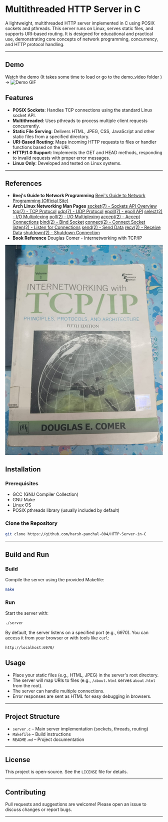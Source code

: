 
# Multithreaded HTTP Server in C

A lightweight, multithreaded HTTP server implemented in C using POSIX sockets and pthreads. This server runs on Linux, serves static files, and supports URI-based routing. It is designed for educational and practical use, demonstrating core concepts of network programming, concurrency, and HTTP protocol handling.

---

## Demo
Watch the demo (It takes some time to load or go to the demo_video folder ) ->
![Demo GIF](demo_video/server.gif)


## Features

- **POSIX Sockets**: Handles TCP connections using the standard Linux socket API.
- **Multithreaded**: Uses pthreads to process multiple client requests concurrently.
- **Static File Serving**: Delivers HTML, JPEG, CSS, JavaScript and other static files from a specified directory.
- **URI-Based Routing**: Maps incoming HTTP requests to files or handler functions based on the URI.
- **HTTP/1.0 Support**: Implements the GET and HEAD methods, responding to invalid requests with proper error messages.
- **Linux Only**: Developed and tested on Linux systems.

---

## References

- **Beej's Guide to Network Programming**
[Beej's Guide to Network Programming (Official Site)](https://beej.us/guide/bgnet/pdf/bgnet_a4_c_1.pdf)
- **Arch Linux Networking Man Pages**
[socket(7) - Sockets API Overview](https://man.archlinux.org/man/socket.7.en)
[tcp(7) - TCP Protocol](https://man.archlinux.org/man/tcp.7.en)
[udp(7) - UDP Protocol](https://man.archlinux.org/man/udp.7.en)
[epoll(7) - epoll API](https://man.archlinux.org/man/epoll.7.en)
[select(2) - I/O Multiplexing](https://man.archlinux.org/man/select.2.en)
[poll(2) - I/O Multiplexing](https://man.archlinux.org/man/poll.2.en)
[accept(2) - Accept Connections](https://man.archlinux.org/man/accept.2.en)
[bind(2) - Bind Socket](https://man.archlinux.org/man/bind.2.en)
[connect(2) - Connect Socket](https://man.archlinux.org/man/connect.2.en)
[listen(2) - Listen for Connections](https://man.archlinux.org/man/listen.2.en)
[send(2) - Send Data](https://man.archlinux.org/man/send.2.en)
[recv(2) - Receive Data](https://man.archlinux.org/man/recv.2.en)
[shutdown(2) - Shutdown Connection](https://man.archlinux.org/man/shutdown.2.en)
- **Book Reference**
Douglas Comer - Internetworking with TCP/IP
<img src="./demo_video/book.jpeg">

## Installation

### Prerequisites

- GCC (GNU Compiler Collection)
- GNU Make
- Linux OS
- POSIX pthreads library (usually included by default)


### Clone the Repository

```bash
git clone https://github.com/harsh-panchal-804/HTTP-Server-in-C

```



---

## Build and Run

### Build

Compile the server using the provided Makefile:

```bash
make
```


### Run

Start the server with:

```bash
./server
```

By default, the server listens on a specified port (e.g., 6970). You can access it from your browser or with tools like `curl`:

```
http://localhost:6970/
```

## Usage

- Place your static files (e.g., HTML, JPEG) in the server's root directory.
- The server will map URIs to files (e.g., `/about.html` serves `about.html` from the root).
- The server can handle multiple connections.
- Error responses are sent as HTML for easy debugging in browsers.

---


## Project Structure

- `server.c` – Main server implementation (sockets, threads, routing)
- `Makefile` – Build instructions
- `README.md` – Project documentation

---

## License

This project is open-source. See the `LICENSE` file for details.

---

## Contributing

Pull requests and suggestions are welcome! Please open an issue to discuss changes or report bugs.

---

